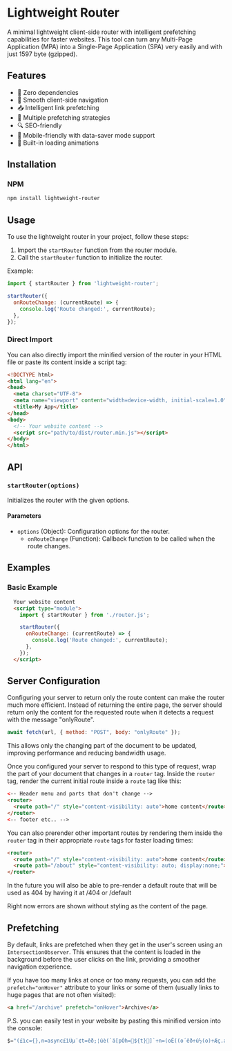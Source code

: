 # Lightweight Router

A minimal lightweight client-side router with intelligent prefetching capabilities for faster websites. This tool can turn any Multi-Page Application (MPA) into a Single-Page Application (SPA) very easily and with just 1597 byte (gzipped).

## Features

- 🚀 Zero dependencies
- 🔄 Smooth client-side navigation
- 📥 Intelligent link prefetching
- 🎯 Multiple prefetching strategies
- 🔍 SEO-friendly
- 📱 Mobile-friendly with data-saver mode support
- 🎨 Built-in loading animations

## Installation

### NPM

```sh
npm install lightweight-router
```

## Usage

To use the lightweight router in your project, follow these steps:

1. Import the `startRouter` function from the router module.
2. Call the `startRouter` function to initialize the router.

Example:

```javascript
import { startRouter } from 'lightweight-router';

startRouter({
  onRouteChange: (currentRoute) => {
    console.log('Route changed:', currentRoute);
  },
});
```

### Direct Import

You can also directly import the minified version of the router in your HTML file or paste its content inside a script tag:

```html
<!DOCTYPE html>
<html lang="en">
<head>
  <meta charset="UTF-8">
  <meta name="viewport" content="width=device-width, initial-scale=1.0">
  <title>My App</title>
</head>
<body>
  <!-- Your website content -->
  <script src="path/to/dist/router.min.js"></script>
</body>
</html>
```

## API

### `startRouter(options)`

Initializes the router with the given options.

#### Parameters

- `options` (Object): Configuration options for the router.
  - `onRouteChange` (Function): Callback function to be called when the route changes.

## Examples

### Basic Example

```html
  Your website content
  <script type="module">
    import { startRouter } from './router.js';

    startRouter({
      onRouteChange: (currentRoute) => {
        console.log('Route changed:', currentRoute);
      },
    });
  </script>
```

## Server Configuration

Configuring your server to return only the route content can make the router much more efficient. Instead of returning the entire page, the server should return only the content for the requested route when it detects a request with the message "onlyRoute".

```javascript
await fetch(url, { method: "POST", body: "onlyRoute" });
```

 This allows only the changing part of the document to be updated, improving performance and reducing bandwidth usage. 

Once you configured your server to respond to this type of request, wrap the part of your document that changes in a `router` tag. Inside the `router` tag, render the current initial route inside a `route` tag like this:

```html
<-- Header menu and parts that don't change -->
<router>
  <route path="/" style="content-visibility: auto">home content</route>
</router>
<-- footer etc.. -->
```

You can also prerender other important routes by rendering them inside the `router` tag in their appropriate `route` tags for faster loading times:

```html
<router>
  <route path="/" style="content-visibility: auto">home content</route>
  <route path="/about" style="content-visibility: auto; display:none;">about content</route>
</router>
```

In the future you will also be able to pre-render a default route that will be used as 404 by having it at /404 or /default

Right now errors are shown without styling as the content of the page.

## Prefetching

By default, links are prefetched when they get in the user's screen using an `IntersectionObserver`. This ensures that the content is loaded in the background before the user clicks on the link, providing a smoother navigation experience.

If you have too many links at once or too many requests, you can add the `prefetch="onHover"` attribute to your links or some of them (usually links to huge pages that are not often visited):

```html
<a href="/archive" prefetch="onHover">Archive</a>
```


P.S. you can easily test in your website by pasting this minified version into the console:

```javascript
$="(£ì­c={},n=async£ìÜµ¨¢t=êð;­¦úè(`ä[pÓh=${t}]`÷n=(oÊ((o´êð÷ú½(o)÷Æç.addöÛ³¼nÊ(n=×d(êó³=n¼Ür,a=(ÍDOMParsõ).parseF°mString(n,ýxt/html¢i=a.èötàle¢i=(iÞ(¾tàlµi.Ý÷¥î=a.¬.î,Array.f°m(¥¹Éé)¼for(r of i){Ül=ßÉé;r«?l«=r«:l.Ý=r.Ý,r.paùïNodÐChild(l,rØú¹äé.fÔ=>ú²nëeé÷¥²c¡sÑÆç.ùmo·öÛ¢Ïsc°llTo(0,0÷sÞs(tØ,r=âËÊ(Ë=×dªØ,a=ô,t)ìúfÔìúisIÀngÞôí,ËÊ(rô÷Õun®))±Ø,i=eìÜtí.closeçöAé;tÞÕóÞl(Õó)ÞÕÈÒ=lüÈÞ(úpù·ïDefault(ºhiçory.pushStaý(¸¸ÕóºdispÓchE·ï(ÍE·ïö¯é)Ø;functië lô){ifô©#é©javaÉ:é){ Öhö/é)á1;try{Üt=ÍURLô,ÏlüÈ÷¦ÍURL(Ïlüó¼á¥¤Ò=Õ¤?¥ð!ÒÕðÊ!Õhash:void 0}cÓch{}}}­s,d=âµ×tô¼áúok?úýxt£:Couldn't Ì the ä - HTTP õ°r! çÓus: +úçÓus},t=â !h){Üt=×Ìô,{mÚhod:POSTÑ¬:ëlyRouý}¼ Õok)át}áÌôØ,h=!1,µô={})ìÜt,µúëRouýChange,µôÞô=e,s=e÷ßçyleé÷µ(úÝ=¬.Û{animÓië:¶ 1s infiniý alýrnaý}@keyframes ¶{f°m§8}to§3}}Ñ¾head.½ô÷¨é÷¦êð,¦ôÊô=ßär¢(t´o÷Õçylúc¡Visibilày=autoÑÕî=òî,ú½(t÷òî=Ñò½ô÷h=!0ºÙ¯Ñn÷¾ÙclickÑi÷òÙmouseovõÑôìAÒí.tagNameÞ»í.¿Þ(âeí;!ËÞlªÞ×rô±ô±÷ÍIÀëObsõvõ(a,{°ot:¸thùshold:.5})¼(tì­¦naÁÞnaÁ.sa·DÓa;¾¹aé.fÔì»=ú¿ÊoÊlªÊÕ®±±(oØ;ÛÒ=¾ùadyStaý?¾ÙDOMC¡LoadedÑ(£=>e£)):e(±(¼";l="if(ëýï÷()hoÂéo.o={oÎ:.¾èöärÞ!Öhö(úó).srcbodylÚ obsõ·ôpopçaýroØ)çylÇ=÷c[êó]=ßäÅÓhÑe=pulseOÎvenull,èAllö÷glû.ëHovõÒ);aãlddþgÚAåpùÌénýrsectivigÃctiëÄwww./,Óor.cëneçnamÐ(/^é).sÚAåpòclassLiúdisplayoriginscript||c[úó]fÚchnew pacàywindow.úùplace,==atorEach(ôt.úçartsWàawaà )}addEveæetloadingvar ýxtCëýï&&dñmeïöitùturn async eìppendChirouýttribuýöïLisýnõöstquõør)glû.lüon=>{=útargetinnõHTMLntpathnameþcùaýEledþbody.hùf(eer(),ySelectoree.obalThisocation.teocument.".split('');_=" ¡¢£¤¥¦§¨©ª«¬­®¯°±²³´µ¶·¸¹º»¼½¾¿ÀÁÂÃÄÅÆÇÈÉÊËÌÍÎÏÐÑÒÓÔÕÖ×ØÙÚÛÜÝÞßàáâãäåæçèéêëìíîïðñòóôõö÷øùúûüýþ";for(i=0;i<95;i++){$=$.split(_[i]).join(l[i])};eval($.replace(//g,'"').replace(//g,'\\').replace(//g,String.fromCharCode(10)));
```
